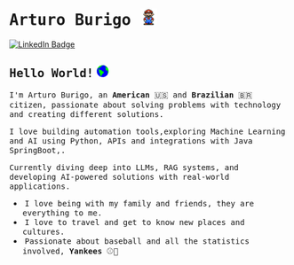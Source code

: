 # <samp>Arturo Burigo </samp><img src="https://github.com/arturoburigo/arturoburigo/blob/master/assets/mario_hello_big.gif" width="30px" height="30px">

[![LinkedIn Badge](https://img.shields.io/badge/LinkedIn-%23E4405F.svg?&style=flat-square&logo=linkedin&logoColor=white&color=071A2C&link=https://www.linkedin.com/in/arturoburigo/)](https://www.linkedin.com/in/arturoburigo/)

## <samp>Hello World!</samp> <img src="https://github.com/arturoburigo/arturoburigo/blob/master/assets/earth.gif" width="22px" height="22px">

<samp>I'm Arturo Burigo, an __American__ 🇺🇸 and __Brazilian__ 🇧🇷 citizen, passionate about solving problems with technology and creating different solutions.</samp>

<samp>I love building automation tools,exploring Machine Learning and AI using Python, APIs and integrations with Java SpringBoot,.</samp>

<samp>Currently diving deep into LLMs, RAG systems, and developing AI-powered solutions with real-world applications.</samp>

- &nbsp;<samp>I love being with my family and friends, they are everything to me.</samp>
- &nbsp;<samp>I love to travel and get to know new places and cultures.</samp>
- &nbsp;<samp>Passionate about baseball and all the statistics involved, __Yankees__ ⚾️🗽</samp>


